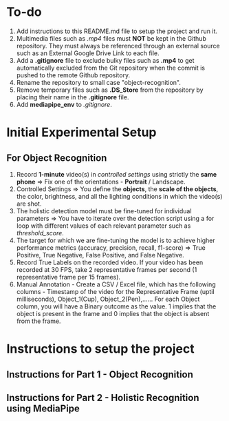 # To-do

1. Add instructions to this README.md file to setup the project and run it.
2. Multimedia files such as _.mp4_ files must **NOT** be kept in the Github repository. They must always be referenced through an external source such as an External Google Drive Link to each file.
3. Add a **.gitignore** file to exclude bulky files such as **.mp4** to get automatically excluded from the Git repository when the commit is pushed to the remote Github repository.
4. Rename the repository to small case "object-recognition".
5. Remove temporary files such as **.DS_Store** from the repository by placing their name in the **.gitignore** file.
6. Add **mediapipe_env** to _.gitignore_.


# Initial Experimental Setup

## For Object Recognition
1. Record **1-minute** video(s) in _controlled settings_ using strictly the **same phone** => Fix one of the orientations - **Portrait** / Landscape.
2. Controlled Settings => You define the **objects**, the **scale of the objects**, the color, brightness, and all the lighting conditions in which the video(s) are shot.
3. The holistic detection model must be fine-tuned for individual parameters => You have to iterate over the detection script using a for loop with different values of each relevant parameter such as _threshold_score_.
4. The target for which we are fine-tuning the model is to achieve higher performance metrics (accuracy, precision, recall, f1-score) => True Positive, True Negative, False Positive, and False Negative.
5. Record True Labels on the recorded video. If your video has been recorded at 30 FPS, take 2 representative frames per second (1 representative frame per 15 frames).
6. Manual Annotation - Create a CSV / Excel file, which has the following columns - Timestamp of the video for the Representative Frame (uptil milliseconds), Object_1(Cup), Object_2(Pen),...... For each Object column, you will have a Binary outcome as the value. 1 implies that the object is present in the frame and 0 implies that the object is absent from the frame.

# Instructions to setup the project

## Instructions for Part 1 - Object Recognition


## Instructions for Part 2 - Holistic Recognition using MediaPipe


